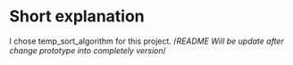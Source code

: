 # Short explanation
I chose temp_sort_algorithm for this project.
/*README Will be update after change prototype into completely version*/
